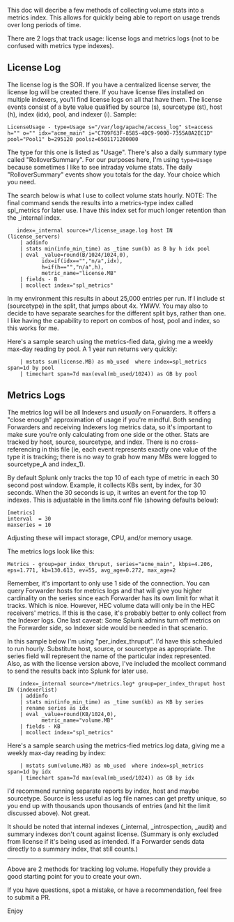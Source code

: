 This doc will decribe a few methods of collecting volume stats into a metrics index. This allows for quickly being able to report on usage trends over long periods of time.

There are 2 logs that track usage: license logs and metrics logs (not to be confused with metrics type indexes).
 
 ## License Log ##
 
The license log is the SOR. If you have a centralized license server, the license log will be created there. If you have license files installed on multiple indexers, you'll find license logs on all that have them. The license events consist of a byte value qualified by source (s), sourcetype (st), host (h), index (idx), pool, and indexer (i). Sample:

    LicenseUsage - type=Usage s="/var/log/apache/access_log" st=access h="" o="" idx="acme_main" i="C709F63F-8585-4DC9-9000-7355A8A2EC1D" pool="Pool1" b=295120 poolsz=6501171200000

The type for this one is listed as "Usage". There's also a daily summary type called "RolloverSummary". For our purposes here, I'm using `type=Usage` because sometimes I like to see intraday volume stats. The daily "RolloverSummary" events show you totals for the day. Your choice which you need.

The search below is what I use to collect volume stats hourly. NOTE: The final command sends the results into a metrics-type index called spl_metrics for later use. I have this index set for much longer retention than the _internal index.

```
   index=_internal source=*/license_usage.log host IN (license_servers)
    | addinfo
    | stats min(info_min_time) as _time sum(b) as B by h idx pool
    | eval _value=round(B/1024/1024,0),
           idx=if(idx=="","n/a",idx),
           h=if(h=="","n/a",h),
           metric_name="license.MB"
    | fields - B
    | mcollect index="spl_metrics"
```

In my environment this results in about 25,000 entries per run. If I include st (sourcetype) in the split, that jumps about 4x. YMWV. You may also to decide to have separate searches for the different split bys, rather than one. I like having the capability to report on combos of host, pool and index, so this works for me.

Here's a sample search using the metrics-fied data, giving me a weekly max-day reading by pool. A 1 year run returns very quickly:

```
    | mstats sum(license.MB) as mb_used  where index=spl_metrics span=1d by pool
    | timechart span=7d max(eval(mb_used/1024)) as GB by pool
```


## Metrics Logs ##    

The metrics log will be all Indexers and *usually* on Forwarders. It offers a "close enough" approximation of usage if you're mindful. Both sending Forwarders and receiving Indexers log metrics data, so it's important to make sure you're only calculating from one side or the other. Stats are tracked by host, source, sourcetype, and index. There is no cross-referencing in this file (ie, each event represents exactly one value of the type it is tracking; there is no way to grab how many MBs were logged to sourcetype_A and index_1).  
 
By default Splunk only tracks the top 10 of each type of metric in each 30 second post window. Example, it collects KBs sent, by index, for 30 seconds. When the 30 seconds is up, it writes an event for the top 10 indexes. This is adjustable in the limits.conf file (showing defaults below):
 
    [metrics]
    interval  = 30
    maxseries = 10
 
Adjusting these will impact storage, CPU, and/or memory usage.  
 
The metrics logs look like this:
 
    Metrics - group=per_index_thruput, series="acme_main", kbps=4.206, eps=1.771, kb=130.613, ev=55, avg_age=0.272, max_age=2
 

Remember, it's important to only use 1 side of the connection. You can query Forwarder hosts for metrics logs and that will give you higher cardinality on the series since each Forwarder has its own limit for what it tracks. Which is nice. However, HEC volume data will only be in the HEC receivers' metrics. If this is the case, it's probably better to only collect from the Indexer logs. One last caveat: Some Splunk admins turn off metrics on the Forwarder side, so Indexer side would be needed in that scenario.

In this sample below I'm using "per_index_thruput". I'd have this scheduled to run hourly. Substitute host, source, or sourcetype as appropriate. The series field will represent the name of the particular index represented. Also, as with the license version above, I've included the mcollect command to send the results back into Splunk for later use.
 
```
    index=_internal source=*/metrics.log* group=per_index_thruput host IN (indexerlist)
    | addinfo
    | stats min(info_min_time) as _time sum(kb) as KB by series
    | rename series as idx
    | eval _value=round(KB/1024,0),
           metric_name="volume.MB"
    | fields - KB
    | mcollect index="spl_metrics"
```

Here's a sample search using the metrics-fied metrics.log data, giving me a weekly max-day reading by index:

```
    | mstats sum(volume.MB) as mb_used  where index=spl_metrics span=1d by idx
    | timechart span=7d max(eval(mb_used/1024)) as GB by idx
```

I'd recommend running separate reports by index, host and maybe sourcetype. Source is less useful as log file names can get pretty unique, so you end up with thousands upon thousands of entries (and hit the limit discussed above). Not great.
 
It should be noted that internal indexes (_internal, _introspection, _audit) and summary indexes don't count against license. (Summary is only excluded from license if it's being used as intended. If a Forwarder sends data directly to a summary index, that still counts.)

---

Above are 2 methods for tracking log volume. Hopefully they provide a good starting point for you to create your own.

If you have questions, spot a mistake, or have a recommendation, feel free to submit a PR.

Enjoy
